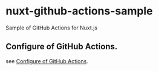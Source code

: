 # nuxt-github-actions-sample

Sample of GitHub Actions for Nuxt.js

## Configure of GitHub Actions.

see [Configure of GitHub Actions](.github/workflows/nuxtjs.yml).
